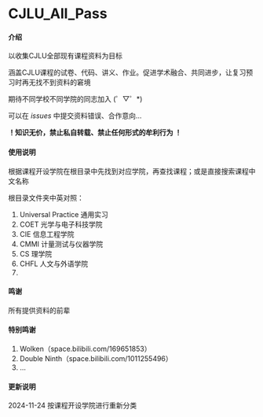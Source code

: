 # CJLU_All_Pass

#### 介绍
以收集CJLU全部现有课程资料为目标

涵盖CJLU课程的试卷、代码、讲义、作业。促进学术融合、共同进步，让复习预习时再无找不到资料的窘境

期待不同学校不同学院的同志加入 (゜▽゜*)

可以在 _issues_ 中提交资料错误、合作意向... 

____！知识无价，禁止私自转载、禁止任何形式的牟利行为 ！____


#### 使用说明

根据课程开设学院在根目录中先找到对应学院，再查找课程；或是直接搜索课程中文名称

根目录文件夹中英对照：
1.  Universal Practice  通用实习
2.  COET                光学与电子科技学院
3.  CIE                 信息工程学院
4.  CMMI                计量测试与仪器学院
5.  CS                  理学院
6.  CHFL                人文与外语学院
7.  

#### 鸣谢

所有提供资料的前辈

#### 特别鸣谢

1.  Wolken（space.bilibili.com/169651853）
2.  Double Ninth（space.bilibili.com/1011255496）
3.  ...

#### 更新说明
2024-11-24 按课程开设学院进行重新分类
